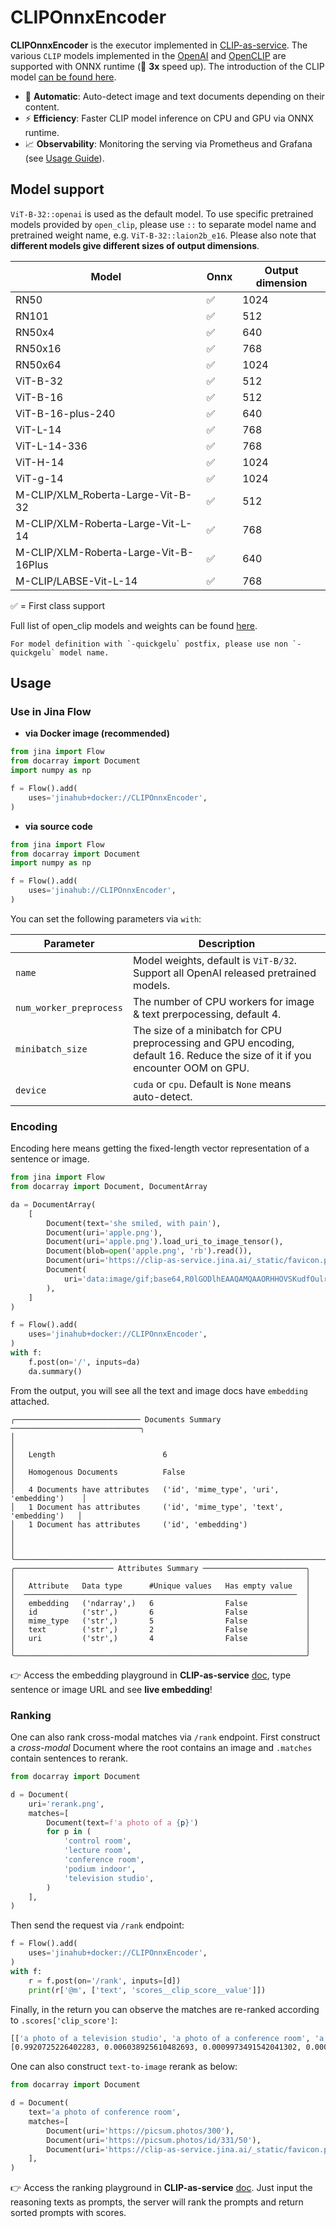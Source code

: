 # CLIPOnnxEncoder

**CLIPOnnxEncoder** is the executor implemented in [CLIP-as-service](https://github.com/jina-ai/clip-as-service). 
The various `CLIP` models implemented in the [OpenAI](https://github.com/openai/CLIP) and [OpenCLIP](https://github.com/mlfoundations/open_clip) are supported with ONNX runtime (🚀 **3x** speed up). 
The introduction of the CLIP model [can be found here](https://openai.com/blog/clip/).

- 🔀 **Automatic**: Auto-detect image and text documents depending on their content.
- ⚡ **Efficiency**: Faster CLIP model inference on CPU and GPU via ONNX runtime. 
- 📈 **Observability**: Monitoring the serving via Prometheus and Grafana (see [Usage Guide](https://docs.jina.ai/how-to/monitoring/#deploying-locally)).


## Model support

 `ViT-B-32::openai` is used as the default model. To use specific pretrained models provided by `open_clip`, please use `::` to separate model name and pretrained weight name, e.g. `ViT-B-32::laion2b_e16`. Please also note that **different models give different sizes of output dimensions**.

| Model                                 | Onnx | Output dimension | 
|---------------------------------------|------|------------------|
| RN50                                  | ✅    | 1024             | 
| RN101                                 | ✅    | 512              | 
| RN50x4                                | ✅    | 640              |
| RN50x16                               | ✅    | 768              |
| RN50x64                               | ✅    | 1024             |
| ViT-B-32                              | ✅    | 512              |
| ViT-B-16                              | ✅    | 512              |
| ViT-B-16-plus-240                     | ✅    | 640              |
| ViT-L-14                              | ✅    | 768              |
| ViT-L-14-336                          | ✅    | 768              |
| ViT-H-14                              | ✅    | 1024             |
| ViT-g-14                              | ✅    | 1024             |
| M-CLIP/XLM_Roberta-Large-Vit-B-32     | ✅    | 512              |
| M-CLIP/XLM-Roberta-Large-Vit-L-14     | ✅    | 768              |
| M-CLIP/XLM-Roberta-Large-Vit-B-16Plus | ✅    | 640              |
| M-CLIP/LABSE-Vit-L-14                 | ✅    | 768              |

✅ = First class support 

Full list of open_clip models and weights can be found [here](https://github.com/mlfoundations/open_clip#pretrained-model-interface).

```{note}
For model definition with `-quickgelu` postfix, please use non `-quickgelu` model name.
```

## Usage

### Use in Jina Flow 

- **via Docker image (recommended)**

```python
from jina import Flow
from docarray import Document
import numpy as np

f = Flow().add(
    uses='jinahub+docker://CLIPOnnxEncoder',
)
```

- **via source code**

```python
from jina import Flow
from docarray import Document
import numpy as np

f = Flow().add(
    uses='jinahub://CLIPOnnxEncoder',
)
```

You can set the following parameters via `with`:

| Parameter | Description                                                                                                                   |
|-----------|-------------------------------------------------------------------------------------------------------------------------------|
| `name`    | Model weights, default is `ViT-B/32`. Support all OpenAI released pretrained models.                                          |
| `num_worker_preprocess` | The number of CPU workers for image & text prerpocessing, default 4.                                                          | 
| `minibatch_size` | The size of a minibatch for CPU preprocessing and GPU encoding, default 16. Reduce the size of it if you encounter OOM on GPU. |
| `device`  | `cuda` or `cpu`. Default is `None` means auto-detect.                                                                         |

### Encoding

Encoding here means getting the fixed-length vector representation of a sentence or image.

```python
from jina import Flow
from docarray import Document, DocumentArray

da = DocumentArray(
    [
        Document(text='she smiled, with pain'),
        Document(uri='apple.png'),
        Document(uri='apple.png').load_uri_to_image_tensor(),
        Document(blob=open('apple.png', 'rb').read()),
        Document(uri='https://clip-as-service.jina.ai/_static/favicon.png'),
        Document(
            uri='data:image/gif;base64,R0lGODlhEAAQAMQAAORHHOVSKudfOulrSOp3WOyDZu6QdvCchPGolfO0o/XBs/fNwfjZ0frl3/zy7////wAAAAAAAAAAAAAAAAAAAAAAAAAAAAAAAAAAAAAAAAAAAAAAAAAAAAAAAAAAAAAAACH5BAkAABAALAAAAAAQABAAAAVVICSOZGlCQAosJ6mu7fiyZeKqNKToQGDsM8hBADgUXoGAiqhSvp5QAnQKGIgUhwFUYLCVDFCrKUE1lBavAViFIDlTImbKC5Gm2hB0SlBCBMQiB0UjIQA7'
        ),
    ]
)

f = Flow().add(
    uses='jinahub+docker://CLIPOnnxEncoder',
)
with f:
    f.post(on='/', inputs=da)
    da.summary()
```

From the output, you will see all the text and image docs have `embedding` attached.

```text
╭──────────────────────────── Documents Summary ─────────────────────────────╮
│                                                                            │
│   Length                        6                                          │
│   Homogenous Documents          False                                      │
│   4 Documents have attributes   ('id', 'mime_type', 'uri', 'embedding')    │
│   1 Document has attributes     ('id', 'mime_type', 'text', 'embedding')   │
│   1 Document has attributes     ('id', 'embedding')                        │
│                                                                            │
╰────────────────────────────────────────────────────────────────────────────╯
╭────────────────────── Attributes Summary ───────────────────────╮
│                                                                 │
│   Attribute   Data type      #Unique values   Has empty value   │
│  ─────────────────────────────────────────────────────────────  │
│   embedding   ('ndarray',)   6                False             │
│   id          ('str',)       6                False             │
│   mime_type   ('str',)       5                False             │
│   text        ('str',)       2                False             │
│   uri         ('str',)       4                False             │
│                                                                 │
╰─────────────────────────────────────────────────────────────────╯
```

👉 Access the embedding playground in **CLIP-as-service** [doc](https://clip-as-service.jina.ai/playground/embedding), type sentence or image URL and see **live embedding**!

### Ranking

One can also rank cross-modal matches via `/rank` endpoint. 
First construct a *cross-modal* Document where the root contains an image and `.matches` contain sentences to rerank. 

```python
from docarray import Document

d = Document(
    uri='rerank.png',
    matches=[
        Document(text=f'a photo of a {p}')
        for p in (
            'control room',
            'lecture room',
            'conference room',
            'podium indoor',
            'television studio',
        )
    ],
)
```

Then send the request via `/rank` endpoint:

```python
f = Flow().add(
    uses='jinahub+docker://CLIPOnnxEncoder',
)
with f:
    r = f.post(on='/rank', inputs=[d])
    print(r['@m', ['text', 'scores__clip_score__value']])
```

Finally, in the return you can observe the matches are re-ranked according to `.scores['clip_score']`:

```bash
[['a photo of a television studio', 'a photo of a conference room', 'a photo of a lecture room', 'a photo of a control room', 'a photo of a podium indoor'], 
[0.9920725226402283, 0.006038925610482693, 0.0009973491542041302, 0.00078492151806131, 0.00010626466246321797]]
```

One can also construct `text-to-image` rerank as below:

```python
from docarray import Document

d = Document(
    text='a photo of conference room',
    matches=[
        Document(uri='https://picsum.photos/300'),
        Document(uri='https://picsum.photos/id/331/50'),
        Document(uri='https://clip-as-service.jina.ai/_static/favicon.png'),
    ],
)
```

👉 Access the ranking playground in **CLIP-as-service** [doc](https://clip-as-service.jina.ai/playground/reasoning/). Just input the reasoning texts as prompts, the server will rank the prompts and return sorted prompts with scores.